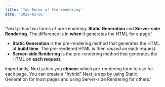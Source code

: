 ```yaml
---
title: 'Two Forms of Pre-rendering'
date: '2020-01-01'
---
```


'Next.js has two forms of pre-rendering: **Static Generation** and **Server-side Rendering**. The difference is in **when** it generates the HTML for a page.'
 
- **Static Generation** is the pre-rendering method that generates the HTML at **build time**. The pre-rendered HTML is then _reused_ on each request.
- **Server-side Rendering** is the pre-rendering method that generates the HTML on **each request**.
 
Importantly, Next.js lets you **choose** which pre-rendering form to use for each page. You can create a "hybrid" Next.js app by using Static Generation for most pages and using Server-side Rendering for others.'

